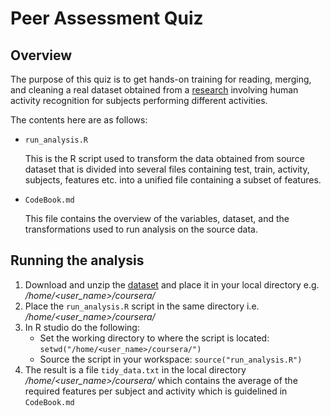 Peer Assessment Quiz
====================

## Overview

The purpose of this quiz is to get hands-on training for reading, merging, and cleaning a real dataset obtained from a [research] involving human activity recognition for subjects performing different activities.

The contents here are as follows:
* `run_analysis.R`

    This is the R script used to transform the data obtained from source dataset that is divided into several files containing test, train, activity, subjects, features etc. into a unified file containing a subset of features.

* `CodeBook.md`

    This file contains the overview of the variables, dataset, and the transformations used to run analysis on the source data.


## Running the analysis

1. Download and unzip the [dataset] and place it in your local directory e.g. */home/\<user_name\>/coursera/*
2. Place the `run_analysis.R` script in the same directory i.e. */home/\<user_name\>/coursera/*
3. In R studio do the following:
    * Set the working directory to where the script is located: `setwd("/home/<user_name>/coursera/")`
    * Source the script in your workspace: `source("run_analysis.R")`
4. The result is a file `tidy_data.txt` in the local directory  */home/\<user_name\>/coursera/* which contains the average of the required features per subject and activity which is guidelined in `CodeBook.md`

[research]: http://archive.ics.uci.edu/ml/datasets/Human+Activity+Recognition+Using+Smartphones 
[dataset]: https://d396qusza40orc.cloudfront.net/getdata%2Fprojectfiles%2FUCI%20HAR%20Dataset.zip
